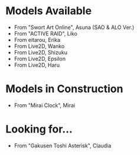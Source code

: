 # Models Available
 * From "Swort Art Online", Asuna (SAO & ALO Ver.)
 * From "ACTIVE RAID", Liko
 * From eitarou, Erika
 * From Live2D, Wanko
 * From Live2D, Shizuku
 * From Live2D, Epsilon
 * From Live2D, Haru

# Models in Construction
 * From "Mirai Clock", Mirai

# Looking for...
 * From "Gakusen Toshi Asterisk", Claudia